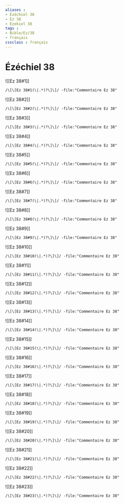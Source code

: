 ```yaml
---
aliases : 
- Ézéchiel 38
- Ez 38
- Ezekiel 38
tags : 
- Bible/Ez/38
- français
cssclass : français
---
```


# Ézéchiel 38

![[Ez 38#1]]

```query
/\[\[Ez 38#1(\|.*)?\]\]/ -file:"Commentaire Ez 38"
```

![[Ez 38#2]]

```query
/\[\[Ez 38#2(\|.*)?\]\]/ -file:"Commentaire Ez 38"
```

![[Ez 38#3]]

```query
/\[\[Ez 38#3(\|.*)?\]\]/ -file:"Commentaire Ez 38"
```

![[Ez 38#4]]

```query
/\[\[Ez 38#4(\|.*)?\]\]/ -file:"Commentaire Ez 38"
```

![[Ez 38#5]]

```query
/\[\[Ez 38#5(\|.*)?\]\]/ -file:"Commentaire Ez 38"
```

![[Ez 38#6]]

```query
/\[\[Ez 38#6(\|.*)?\]\]/ -file:"Commentaire Ez 38"
```

![[Ez 38#7]]

```query
/\[\[Ez 38#7(\|.*)?\]\]/ -file:"Commentaire Ez 38"
```

![[Ez 38#8]]

```query
/\[\[Ez 38#8(\|.*)?\]\]/ -file:"Commentaire Ez 38"
```

![[Ez 38#9]]

```query
/\[\[Ez 38#9(\|.*)?\]\]/ -file:"Commentaire Ez 38"
```

![[Ez 38#10]]

```query
/\[\[Ez 38#10(\|.*)?\]\]/ -file:"Commentaire Ez 38"
```

![[Ez 38#11]]

```query
/\[\[Ez 38#11(\|.*)?\]\]/ -file:"Commentaire Ez 38"
```

![[Ez 38#12]]

```query
/\[\[Ez 38#12(\|.*)?\]\]/ -file:"Commentaire Ez 38"
```

![[Ez 38#13]]

```query
/\[\[Ez 38#13(\|.*)?\]\]/ -file:"Commentaire Ez 38"
```

![[Ez 38#14]]

```query
/\[\[Ez 38#14(\|.*)?\]\]/ -file:"Commentaire Ez 38"
```

![[Ez 38#15]]

```query
/\[\[Ez 38#15(\|.*)?\]\]/ -file:"Commentaire Ez 38"
```

![[Ez 38#16]]

```query
/\[\[Ez 38#16(\|.*)?\]\]/ -file:"Commentaire Ez 38"
```

![[Ez 38#17]]

```query
/\[\[Ez 38#17(\|.*)?\]\]/ -file:"Commentaire Ez 38"
```

![[Ez 38#18]]

```query
/\[\[Ez 38#18(\|.*)?\]\]/ -file:"Commentaire Ez 38"
```

![[Ez 38#19]]

```query
/\[\[Ez 38#19(\|.*)?\]\]/ -file:"Commentaire Ez 38"
```

![[Ez 38#20]]

```query
/\[\[Ez 38#20(\|.*)?\]\]/ -file:"Commentaire Ez 38"
```

![[Ez 38#21]]

```query
/\[\[Ez 38#21(\|.*)?\]\]/ -file:"Commentaire Ez 38"
```

![[Ez 38#22]]

```query
/\[\[Ez 38#22(\|.*)?\]\]/ -file:"Commentaire Ez 38"
```

![[Ez 38#23]]

```query
/\[\[Ez 38#23(\|.*)?\]\]/ -file:"Commentaire Ez 38"
```

